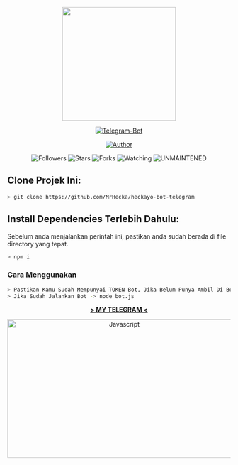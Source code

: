 <p align="center">
<img src="https://avatars0.githubusercontent.com/u/71875420?s=400&u=5c417305130d96788de7e5add2627c32c236cfd9&v=4" width="256" height="256"/>
</p>

<p align="center">
<a href="#"><img title="Telegram-Bot" src="https://img.shields.io/badge/Telegram%20Bot-blue?colorA=%23ff0000&colorB=00BFFF&style=for-the-badge"></a>
</p>

<p align="center">
<a href="https://github.com/MrHecka"><img title="Author" src="https://img.shields.io/badge/Author-MrHecka-darkblue.svg?style=for-the-badge&logo=github"></a>
</p>

<p align="center">
<img title="Followers" src="https://img.shields.io/github/followers/MrHecka?color=gold&style=flat-square">
<img title="Stars" src="https://img.shields.io/github/stars/MrHecka/whatsapp-bot?color=magenta&style=flat-square">
<img title="Forks" src="https://img.shields.io/github/forks/MrHecka/whatsapp-bot?color=brickred&style=flat-square">
<img title="Watching" src="https://img.shields.io/github/watchers/MrHecka/whatsapp-bot?label=Watchers&color=red&style=flat-square">
<img title="UNMAINTENED" src="https://img.shields.io/badge/UNMAINTENED-YES-yellow.svg"
</p>


## Clone Projek Ini:

```bash
> git clone https://github.com/MrHecka/heckayo-bot-telegram
```

## Install Dependencies Terlebih Dahulu:
Sebelum anda menjalankan perintah ini, pastikan anda sudah berada di file directory yang tepat.

```bash
> npm i
```

### Cara Menggunakan
```bash
> Pastikan Kamu Sudah Mempunyai TOKEN Bot, Jika Belum Punya Ambil Di Bot Father Terlebih Dahulu!
> Jika Sudah Jalankan Bot -> node bot.js
```

<p align="center">
<a href="https://telegram.me/MrHecka"><b>> MY TELEGRAM <</b></a>
</p>

<p align="center">
<img title="Javascript" width="512" height="312" src="https://upload.wikimedia.org/wikipedia/commons/thumb/d/d9/Node.js_logo.svg/1920px-Node.js_logo.svg.png">
 </p>
